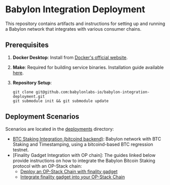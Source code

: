 # Babylon Integration Deployment

This repository contains artifacts and instructions for setting up and running a Babylon network that integrates with various consumer chains.

## Prerequisites

1. **Docker Desktop**: Install from [Docker's official website](https://docs.docker.com/desktop/).

2. **Make**: Required for building service binaries. Installation guide available [here](https://sp21.datastructur.es/materials/guides/make-install.html).

3. **Repository Setup**:
   ```shell
   git clone git@github.com:babylonlabs-io/babylon-integration-deployment.git
   git submodule init && git submodule update
   ```

## Deployment Scenarios

Scenarios are located in the [deployments](deployments/) directory:

- [BTC Staking Integration (bitcoind backend)](deployments/btc-staking-integration-bitcoind): Babylon network with BTC Staking and Timestamping, using a bitcoind-based BTC regression testnet.
- [Finality Gadget Integration with OP chain]: The guides linked below provide instructions on how to integrate the Babylon Bitcoin Staking protocol with an OP-Stack chain:
  - [Deploy an OP-Stack Chain with finality gadget](https://github.com/Snapchain/op-chain-deployment)
  - [Integrate finality gadget into your OP-Stack Chain](https://github.com/Snapchain/babylon-deployment)